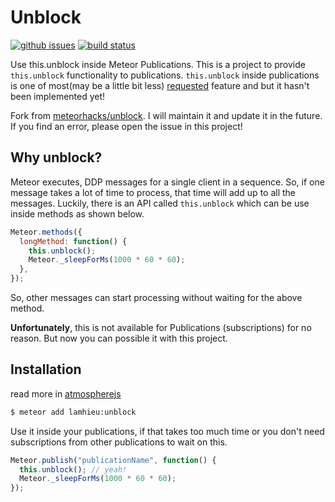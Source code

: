 # Unblock

[![github issues][github-issues-image]][github-issues-url]
[![build status][travis-image]][github-project-url]

Use this.unblock inside Meteor Publications. This is a project to provide `this.unblock` functionality to publications.
`this.unblock` inside publications is one of most(may be a little bit less) [requested](https://github.com/meteor/meteor/issues/853) feature and but it hasn't been implemented yet!

Fork from [meteorhacks/unblock](https://github.com/meteorhacks/unblock). I will maintain it and update it in the future. If you find an error, please open the issue in this project!

## Why unblock?

Meteor executes, DDP messages for a single client in a sequence. So, if one message takes a lot of time to process, that time will add up to all the messages. Luckily, there is an API called `this.unblock` which can be use inside methods as shown below.

```javascript
Meteor.methods({
  longMethod: function() {
    this.unblock();
    Meteor._sleepForMs(1000 * 60 * 60);
  },
});
```

So, other messages can start processing without waiting for the above method.

**Unfortunately**, this is not available for Publications (subscriptions) for no reason. But now you can possible it with this project.

## Installation

read more in [atmospherejs](https://atmospherejs.com/lamhieu/unblock)

```bash
$ meteor add lamhieu:unblock
```

Use it inside your publications, if that takes too much time or you don't need subscriptions from other publications to wait on this.

```javascript
Meteor.publish("publicationName", function() {
  this.unblock(); // yeah!
  Meteor._sleepForMs(1000 * 60 * 60);
});
```

[github-project-url]: https://github.com/lamhieu-vk/unblock
[travis-image]: https://travis-ci.com/lamhieu-vk/unblock.svg?branch=master
[github-issues-image]: https://img.shields.io/github/issues/lamhieu-vk/unblock.svg
[github-issues-url]: https://github.com/lamhieu-vk/unblock/issues
